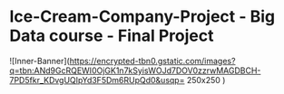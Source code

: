 # Ice-Cream-Company-Project - Big Data course - Final Project

![Inner-Banner](https://encrypted-tbn0.gstatic.com/images?q=tbn:ANd9GcRQEWI0OjGK1n7kSyisWOJd7DOV0zzrwMAGDBCH-7PD5fkr_KDvgUQIpYd3F5Dm6RUpQd0&usqp= 250x250 )
